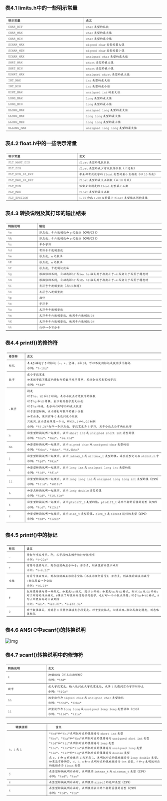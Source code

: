 ### 表4.1 limits.h中的一些明示常量

![img](image/表4.1_limits.h中的一些明示常量.png)

### 表4.2 float.h中的一些明示常量

![img](image/表4.2_float.h中的一些明示常量.png)

### 表4.3 转换说明及其打印的输出结果

![img](image/表4.3_转换说明及其打印的输出结果.png)

### 表4.4 printf()的修饰符

![img](image/表4.4_printf()的修饰符.png)

### 表4.5 printf()中的标记

![img](image/表4.5_printf()中的标记.png)

### 表4.6 ANSI C中scanf()的转换说明

![img](image/表4.6_ANSIC中scanf()的转换说明.png)

### 表4.7 scanf()转换说明中的修饰符

![img](image/表4.7_scanf()转换说明中的修饰符1.png)

![img](image/表4.7_scanf()转换说明中的修饰符2.png)
